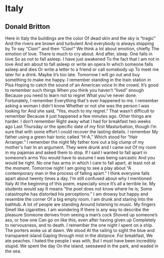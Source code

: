 # Italy
## Donald Britton
Here in Italy the buildings are the color
Of dead skin and the sky is “tragic”
And the rivers are brown and turbulent
And everybody is always stopping by
To say _“Ciao!”_ and then _“Ciao!”_
We think a lot about emotion, chiefly
The emotion of love. There is much to cry about.
And after, sleep. One falls in love
So as not to fall asleep. I have just awakened
To the fact that I am not in love
And am about to fall asleep or write an opera
In which someone falls asleep and dies
Or write a letter to a friend or call somebody up
To meet me later for a drink. Maybe it’s too late.
Tomorrow I will go out and buy something to make me happy.
I remember standing in the train station in Pisa
Hoping to catch the sound of an American voice
In the crowd. It’s good to remember such things
When you think you haven’t “lived” enough
Because you need to learn not to regret
What you’ve never done. Fortunately, I remember
Everything that's ever happened to me.
I remember asking a woman I didn't know
Whether or not she was the person I was looking for
And she said, “Yes, much to my regret.”
That wasn’t difficult to remember
Because it just happened a few minutes ago.
Other things are harder. I don’t remember
Right away what I had for breakfast two weeks ago
Last Thursday or the specific date of my first
Masturbation, though I’m sure that with some effort
I could recover the lasting details. I remember
My father using a green hair tonic called “H-A,”
Which stood for “Hair Arranger.” I remember the night
My father tore out a big clump of my mother's hair
In an argument. They were drunk and I came out
Of my room in my pajamas and asked them to stop.
If I said I wanted to fall apart in someone’s arms
You would have to assume I was being sarcastic
And you would be right. No one has arms in which
I care to fall apart, at least not at the moment.
Tomorrow night I am going to see a play about
“A contemporary man in the process of falling apart.”
I think everyone falls apart about twenty times a day.
I’m still confused about why I mentioned Italy
At the beginning of this poem, especially since
It’s all a terrible lie. My students would say
It means “the poet does not know where he is;
Some catastrophe has distorted his perceptions.”
I am drowsy but happy and resemble the corner
Of a big empty room. I am drunk and staring
Into the bathtub. A lot of people are standing
Around listening to music. My fingers
Smell like cigarettes. I am wondering
If there is any way to describe the pleasure
Someone derives from seeing a man’s cock
Shoved up someone’s ass, or how one
Can go on like this, even after having given up
Completely to nervousness, and to death.
I remember the one night I spent on a ship.
The porters woke us at dawn. We stood
At the railing to sight the blue and transparent island
Gaping through mist in the distance. For breakfast,
We ate peaches. I hated the people I was with,
But I must have been incredibly stupid. We spent the day
On the island, seesawed in the park, and waded in the sea.